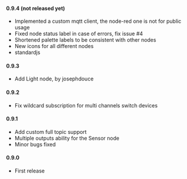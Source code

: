#### 0.9.4 (not released yet)
 - Implemented a custom mqtt client, the node-red one is not for public usage
 - Fixed node status label in case of errors, fix issue #4
 - Shortened palette labels to be consistent with other nodes
 - New icons for all different nodes
 - standardjs

#### 0.9.3
 - Add Light node, by josephdouce

#### 0.9.2
 - Fix wildcard subscription for multi channels switch devices

#### 0.9.1
 - Add custom full topic support
 - Multiple outputs ability for the Sensor node
 - Minor bugs fixed

#### 0.9.0
 - First release
